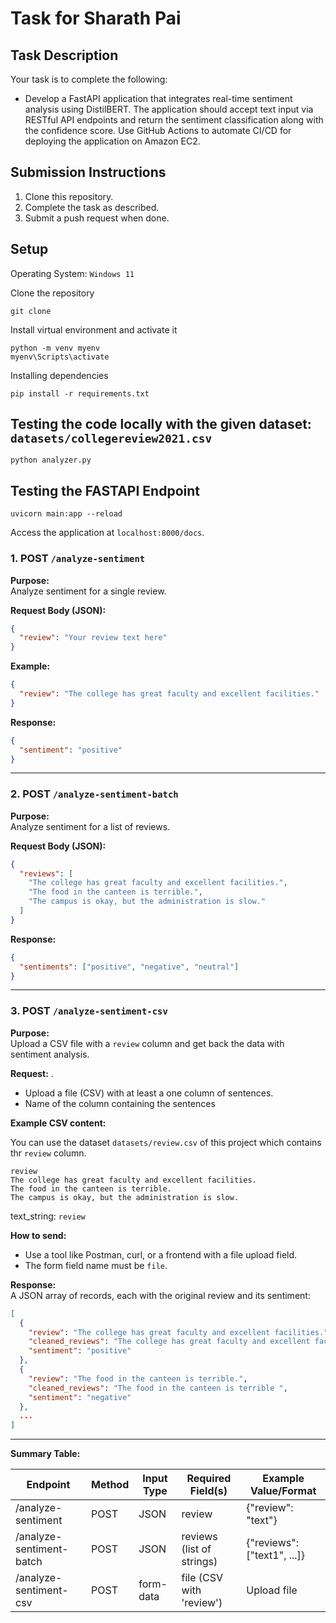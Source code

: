 # Task for Sharath Pai

## Task Description
Your task is to complete the following:
- Develop a FastAPI application that integrates real-time sentiment analysis using DistilBERT. The application should accept text input via RESTful API endpoints and return the sentiment classification along with the confidence score. Use GitHub Actions to automate CI/CD for deploying the application on Amazon EC2.

## Submission Instructions
1. Clone this repository.
2. Complete the task as described.
3. Submit a push request when done.

## Setup 
Operating System: `Windows 11`

Clone the repository 
```
git clone 
```

Install virtual environment and activate it
```
python -m venv myenv
myenv\Scripts\activate
```

Installing dependencies
```
pip install -r requirements.txt
```

## Testing the code locally with the given dataset: `datasets/collegereview2021.csv`
```
python analyzer.py
```

## Testing the FASTAPI Endpoint
```
uvicorn main:app --reload
```

Access the application at `localhost:8000/docs`.

### 1. **POST `/analyze-sentiment`**

**Purpose:**  
Analyze sentiment for a single review.

**Request Body (JSON):**
```json
{
  "review": "Your review text here"
}
```

**Example:**
```json
{
  "review": "The college has great faculty and excellent facilities."
}
```

**Response:**
```json
{
  "sentiment": "positive"
}
```

---

### 2. **POST `/analyze-sentiment-batch`**

**Purpose:**  
Analyze sentiment for a list of reviews.

**Request Body (JSON):**
```json
{
  "reviews": [
    "The college has great faculty and excellent facilities.",
    "The food in the canteen is terrible.",
    "The campus is okay, but the administration is slow."
  ]
}
```

**Response:**
```json
{
  "sentiments": ["positive", "negative", "neutral"]
}
```

---

### 3. **POST `/analyze-sentiment-csv`**

**Purpose:**  
Upload a CSV file with a `review` column and get back the data with sentiment analysis.

**Request:**  .
- Upload a file (CSV) with at least a one column of sentences.
- Name of the column containing the sentences

**Example CSV content:**

You can use the dataset `datasets/review.csv` of this project which contains thr `review` column.
```
review
The college has great faculty and excellent facilities.
The food in the canteen is terrible.
The campus is okay, but the administration is slow.
```

text_string: `review`

**How to send:**  
- Use a tool like Postman, curl, or a frontend with a file upload field.
- The form field name must be `file`.

**Response:**  
A JSON array of records, each with the original review and its sentiment:
```json
[
  {
    "review": "The college has great faculty and excellent facilities.",
    "cleaned_reviews": "The college has great faculty and excellent facilities ",
    "sentiment": "positive"
  },
  {
    "review": "The food in the canteen is terrible.",
    "cleaned_reviews": "The food in the canteen is terrible ",
    "sentiment": "negative"
  },
  ...
]
```

---

**Summary Table:**

| Endpoint                    | Method | Input Type   | Required Field(s)         | Example Value/Format         |
|-----------------------------|--------|--------------|---------------------------|------------------------------|
| /analyze-sentiment          | POST   | JSON         | review                    | {"review": "text"}           |
| /analyze-sentiment-batch    | POST   | JSON         | reviews (list of strings) | {"reviews": ["text1", ...]}  |
| /analyze-sentiment-csv      | POST   | form-data    | file (CSV with 'review')  | Upload file                  |